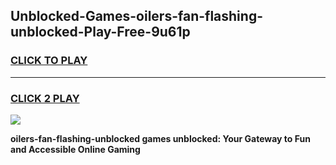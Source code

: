 
## Unblocked-Games-oilers-fan-flashing-unblocked-Play-Free-9u61p
<h3>
<a href="https://premium76.site?title=oilers-fan-flashing-unblocked&ref=23A">CLICK TO PLAY</a></h3>
<hr>

<h3>
<a href="https://premium76.site?title=oilers-fan-flashing-unblocked&ref=23A">CLICK 2 PLAY</a>
  
</h3>

<a href="https://premium76.site?title=oilers-fan-flashing-unblocked&ref=23A"><img src="https://clearcache.store/games.png"></a>


**oilers-fan-flashing-unblocked games unblocked: Your Gateway to Fun and Accessible Online Gaming**

